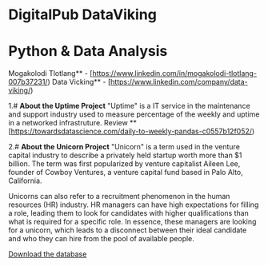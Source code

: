 # **DigitalPub DataViking**
# **Python & Data Analysis**

Mogakolodi Tlotlang** - [https://www.linkedin.com/in/mogakolodi-tlotlang-007b37231/) 
Data Vicking** - [https://www.linkedin.com/company/data-viking/)  

1.# **About the Uptime Project**
"Uptime" is a IT service in the maintenance and support industry used to measure percentage of the weekly and uptime in a networked infrastruture. Review **[https://towardsdatascience.com/daily-to-weekly-pandas-c0557b12f052/)

2.# **About the Unicorn Project**
"Unicorn" is a term used in the venture capital industry to describe a privately held startup worth more than $1 billion. The term was first popularized by venture capitalist Aileen Lee, founder of Cowboy Ventures, a venture capital fund based in Palo Alto, California.

Unicorns can also refer to a recruitment phenomenon in the human resources (HR) industry. HR managers can have high expectations for filling a role, leading them to look for candidates with higher qualifications than what is required for a specific role. In essence, these managers are looking for a unicorn, which leads to a disconnect between their ideal candidate and who they can hire from the pool of available people.

[Download the database](https://www.kaggle.com/ramjasmaurya/unicorn-startups)


